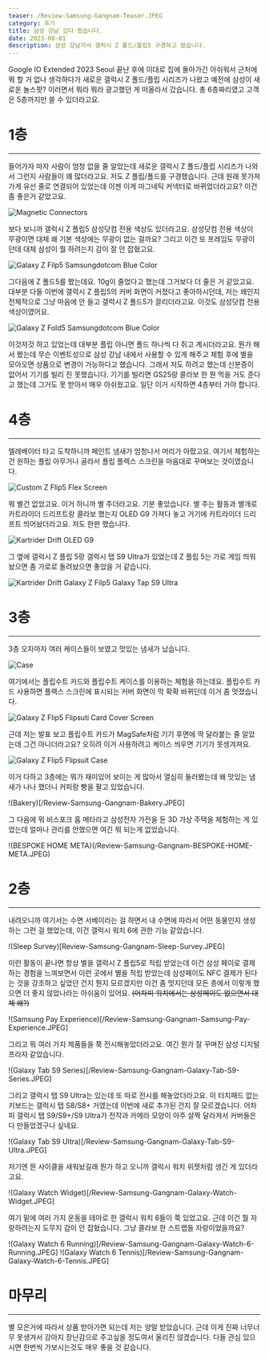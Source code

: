 ```yaml
---
teaser: /Review-Samsung-Gangnam-Teaser.JPEG
category: 후기
title: 삼성 강남 갔다 왔습니다.
date: 2023-08-01
description: 삼성 강남가서 갤럭시 Z 폴드/플립5 구경하고 왔습니다.
---
```


Google IO Extended 2023 Seoul 끝난 후에 이대로 집에 돌아가긴 아쉬워서 근처에 뭐 할 거 없나 생각하다가 새로운 갤럭시 Z 폴드/플립 시리즈가 나왔고 예전에 삼성이 새로운 놀스팟? 이러면서 뭐라 뭐라 광고했던 게 떠올라서 갔습니다. 총 6층짜리였고 고객은 5층까지만 쓸 수 있더라고요.

# 1층

---

들어가자 마자 사람이 엄청 없을 줄 알았는데 새로운 갤럭시 Z 폴드/플립 시리즈가 나와서 그런지 사람들이 꽤 많더라고요. 저도 Z 플립/폴드를 구경했습니다. 근데 원래 못가져가게 유선 줄로 연결되어 있었는데 이젠 이게 마그네틱 커넥터로 바뀌었더라고요? 이건 좀 좋은거 같았고요.

![Magnetic Connectors](/Review-Samsung-Gangnam-Magnetic-Connectors.JPEG)

보다 보니까 갤럭시 Z 플립5 삼성닷컴 전용 색상도 있더라고요. 삼성닷컴 전용 색상이 무광이면 대체 왜 기본 색상에는 무광이 없는 걸까요? 그리고 이건 또 프레임도 무광이던데 대체 삼성이 뭘 하려는지 감이 잘 안 잡혔고요.

![Galaxy Z Filp5 Samsungdotcom Blue Color](/Review-Samsung-Gangnam-Galaxy-Z-Filp5-Samsungdotcom-Blue-Color.JPEG)

그다음에 Z 폴드5를 봤는데요. 10g이 줄었다고 했는데 그거보다 더 줄은 거 같았고요. 대부분 다들 이번에 갤럭시 Z 플립5의 커버 화면이 커졌다고 좋아하시던데, 저는 왜인지 전체적으로 그냥 마음에 안 들고 갤럭시 Z 폴드5가 끌리더라고요. 이것도 삼성닷컴 전용 색상이였어요.

![Galaxy Z Fold5 Samsungdotcom Blue Color](/Review-Samsung-Gangnam-Galaxy-Z-Fold5-Samsungdotcom-Blue-Color.JPEG)

이것저것 하고 있었는데 대부분 플립 아니면 폴드 하나씩 다 쥐고 계시더라고요. 뭔가 해서 봤는데 무슨 이벤트성으로 삼성 강남 내에서 사용할 수 있게 해주고 체험 후에 별을 모아오면 상품으로 변경이 가능하다고 했습니다. 그래서 저도 하려고 했는데 신분증이 없어서 기기를 빌리 진 못했습니다. 기기를 빌리면 GS25랑 콜라보 한 뭔 먹을 거도 준다고 했는데 그거도 못 받아서 매우 아쉬웠고요. 일단 이거 시작하면 4층부터 가야 합니다.

# 4층

---

엘레베이터 타고 도착하니까 페인트 냄새가 엄청나서 머리가 아팠고요. 여기서 체험하는건 원하는 플립 아무거나 골라서 플립 플렉스 스크린을 마음대로 꾸며보는 것이였습니다.

![Custom Z Flip5 Flex Screen](/Review-Samsung-Gangnam-Custom-Z-Flip5-Flex-Screen.JPEG)

뭐 별건 없었고요. 이거 하니까 별 주더라고요. 기분 좋았습니다. 별 주는 활동과 별개로 카트라이더 드리프트랑 콜라보 했는지 OLED G9 가져다 놓고 거기에 카트라이더 드리프트 띄어놨더라고요. 저도 한판 했습니다.

![Kartrider Drift OLED G9](/Review-Samsung-Gangnam-Kartrider-Drift-OLED-G9.JPEG)

그 옆에 갤럭시 Z 플립 5랑 갤럭시 탭 S9 Ultra가 있었는데 Z 플립 5는 가로 게임 띄워놨으면 좀 가로로 돌려놨으면 좋았을 거 같습니다.

![Kartrider Drift Galaxy Z Filp5 Galaxy Tap S9 Ultra](/Review-Samsung-Gangnam-Kartrider-Drift-Galaxy-Z-Filp5-Galaxy-Tap-S9-Ultra.JPEG)

# 3층

---

3층 오자마자 여러 케이스들이 보였고 맛있는 냄새가 났습니다.

![Case](/Review-Samsung-Gangnam-Case.JPEG)

여기에서는 플립수트 카드와 플립수트 케이스를 이용하는 체험을 하는데요. 플립수트 카드 사용하면 플렉스 스크린에 표시되는 커버 화면이 막 확확 바뀌던데 이거 좀 멋졌습니다.

![Galaxy Z Flip5 Flipsuti Card Cover Screen](/Review-Samsung-Gangnam-Galaxy-Z-Filp5-Flipsuit-Card-Cover-Screen.JPEG)

근데 저는 발표 보고 플립수트 카드가 MagSafe처럼 기기 후면에 딱 달라붙는 줄 알았는데 그건 아니더라고요? 오히려 이거 사용하려고 케이스 씌우면 기기가 못생겨져요.

![Galaxy Z Flip5 Flipsuit Case](/Review-Samsung-Gangnam-Galaxy-Z-Flip5-Flipsuit-Case.JPEG)

이거 다하고 3층에는 뭐가 재미있어 보이는 게 많아서 열심히 둘러봤는데 왜 맛있는 냄새가 나나 했더니 커피랑 빵을 팔고 있었습니다.

!(Bakery)[/Review-Samsung-Gangnam-Bakery.JPEG]

그 다음에 뭐 비스포크 홈 메타라고 삼성전자 가전을 둔 3D 가상 주택을 체험하는 게 있었는데 얼마나 관리를 안했으면 여긴 뭐 되는게 없었습니다.

!(BESPOKE HOME META)(/Review-Samsung-Gangnam-BESPOKE-HOME-META.JPEG)

# 2층

---

내려오니까 여기서는 수면 서베이라는 걸 하면서 내 수면에 따라서 어떤 동물인지 생성하는 그런 걸 했었는데, 이건 갤럭시 워치 6에 관한 기능 같았습니다.

!(Sleep Survey)[Review-Samsung-Gangnam-Sleep-Survey.JPEG]

이런 활동이 끝나면 항상 별을 갤럭시 Z 플립5로 적립 받았는데 이건 삼성 페이로 결제하는 경험을 느껴보면서 이런 곳에서 별을 적립 받았는데 삼성페이도 NFC 결제가 된다는 것을 강조하고 싶었던 건지 뭔지 모르겠지만 이건 좀 멋지던데 모든 층에서 이렇게 했으면 더 좋지 않았나라는 아쉬움이 있어요. <s>(어차피 워치에서는 삼성페이도 없으면서 대체 왜?)</s>

!(Samsung Pay Experience)[/Review-Samsung-Gangnam-Samsung-Pay-Experience.JPEG]

그리고 뭐 여러 가지 제품들을 쭉 전시해놓았더라고요. 여긴 뭔가 잘 꾸며진 삼성 디지털프라자 같았습니다.

!(Galaxy Tab S9 Series)[/Review-Samsung-Gangnam-Galaxy-Tab-S9-Series.JPEG]

그리고 갤럭시 탭 S9 Ultra는 있는데 또 따로 전시를 해놓았더라고요. 이 터치패드 없는 키보드는 갤럭시 탭 S8/S8+ 거였는데 이번에 새로 추가된 건지 잘 모르겠습니다. 어차피 갤럭시 탭 S9/S9+/S9 Ultra가 전작과 카메라 모양이 아주 살짝 달라져서 커버들은 다 만들었겠구나 싶네요.

!(Galaxy Tab S9 Ultra)[/Review-Samsung-Gangnam-Galaxy-Tab-S9-Ultra.JPEG]

저기엔 뭔 사이클을 새워놨길래 뭔가 하고 오니까 갤럭시 워치 위젯처럼 생긴 게 있더라고요.

!(Galaxy Watch Widget)[/Review-Samsung-Gangnam-Galaxy-Watch-Widget.JPEG]

여기 밑에 여러 가지 운동을 테마로 한 갤럭시 워치 6들이 쭉 있었고요. 근데 이건 뭘 자랑하려는지 도무지 감이 안 잡혔습니다. 그냥 콜라보 한 스트랩들 자랑이었을까요?

!(Galaxy Watch 6 Running)[/Review-Samsung-Gangnam-Galaxy-Watch-6-Running.JPEG]
!(Galaxy Watch 6 Tennis)[/Review-Samsung-Gangnam-Galaxy-Watch-6-Tennis.JPEG]

# 마무리

---

별 모은거에 따라서 상품 받아가면 되는데 저는 양말 받았습니다. 근데 이게 진짜 너무너무 못생겨서 강아지 장난감으로 주고싶을 정도여서 올리진 않겠습니다. 다들 관심 있으시면 한번씩 가보시는것도 매우 좋을 것 같습니다.